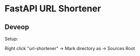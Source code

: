 # FastAPI URL Shortener

## Deveop

Setup:

Right click "url-shortener" -> Mark directory as -> Sources Root
